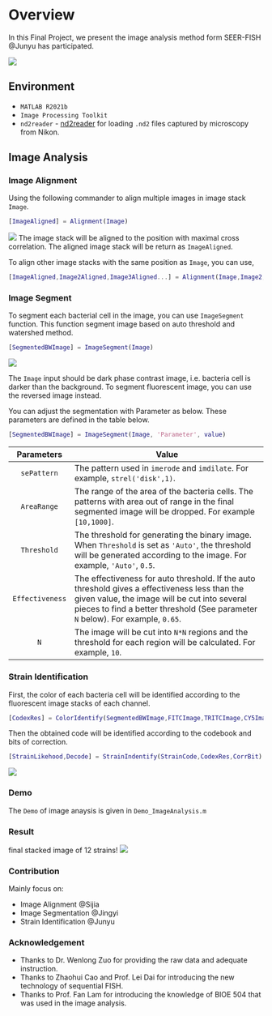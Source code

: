 # Overview
In this Final Project, we present the image analysis method form SEER-FISH @Junyu has participated.

![](Resource/Overview.png)
## Environment
- `MATLAB R2021b`
- `Image Processing Toolkit`
- `nd2reader` - [nd2reader](https://github.com/JacobZuo/nd2reader) for loading ```.nd2``` files captured by microscopy from Nikon.

## Image Analysis

### Image Alignment

Using the following commander to align multiple images in image stack ```Image```.

```matlab
[ImageAligned] = Alignment(Image)
```
![](Resource/Alignment.png)
The image stack will be aligned to the position with maximal cross correlation. The aligned image stack will be return as ```ImageAligned```.

To align other image stacks with the same position as ```Image```, you can use,
```matlab
[ImageAligned,Image2Aligned,Image3Aligned...] = Alignment(Image,Image2,Image3,..)
```

### Image Segment

To segment each bacterial cell in the image, you can use ```ImageSegment``` function. This function segment image based on auto threshold and watershed method. 

```matlab
[SegmentedBWImage] = ImageSegment(Image)
```

![](./Resource/Segmentation.jpg)



The ```Image``` input should be dark phase contrast image, i.e. bacteria cell is darker than the background. To segment fluorescent image, you can use the reversed image instead.

You can adjust the segmentation with Parameter as below. These parameters are defined in the table below.

```matlab
[SegmentedBWImage] = ImageSegment(Image, 'Parameter', value)
```

|      Parameters      	| Value                                                                                                                                    	|
|:--------------------:	|------------------------------------------------------------------------------------------------------------------------------------------	|
|     ```sePattern```     	| The pattern used in ```imerode``` and ```imdilate```. For example, ```strel('disk',1)```.                                                   	|
|     ```AreaRange```     	| The range of the area of the bacteria cells. The patterns with area out of range in the final segmented image will be dropped. For example ```[10,1000]```.                                                    	|
|     ```Threshold```     	| The threshold for generating the binary image. When ```Threshold``` is set as ```'Auto'```, the threshold will be generated according to the image. For example, ```'Auto'```, ```0.5```.                                                   	|
|     ```Effectiveness```     	| The effectiveness for auto threshold. If the auto threshold gives a effectiveness less than the given value, the image will be cut into several pieces to find a better threshold (See parameter ```N``` below). For example, ```0.65```.                                                   	|
|     ```N```     	| The image will be cut into ```N*N``` regions and the threshold for each region will be calculated. For example, ```10```.  

### Strain Identification

First, the color of each bacteria cell will be identified according to the fluorescent image stacks of each channel.

```matlab
[CodexRes] = ColorIdentify(SegmentedBWImage,FITCImage,TRITCImage,CY5Image,Index)
```

Then the obtained code will be identified according to the codebook and bits of correction.

```matlab
[StrainLikehood,Decode] = StrainIndentify(StrainCode,CodexRes,CorrBit)
```
![](Resource/PA_strain12.jpg)

### Demo

The ```Demo``` of image anaysis is given in ```Demo_ImageAnalysis.m```
### Result
final stacked image of 12 strains!
![](Resource/Final_result.jpg)


### Contribution
Mainly focus on:
- Image Alignment @Sijia
- Image Segmentation @Jingyi
- Strain Identification @Junyu
### Acknowledgement
- Thanks to Dr. Wenlong Zuo for providing the raw data and adequate instruction.
- Thanks to Zhaohui Cao and Prof. Lei Dai for introducing the new technology of sequential FISH.
- Thanks to Prof. Fan Lam for introducing the knowledge of BIOE 504 that was used in the image analysis.
